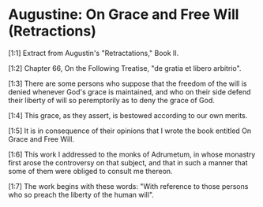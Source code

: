 # Augustine: On Grace and Free Will (Retractions)

[1:1] Extract from Augustin's "Retractations,"  Book II.

[1:2] Chapter 66,  On the Following Treatise,  "de gratia et libero arbitrio".

[1:3] There are some persons who suppose that the freedom of the will is denied whenever God's grace is maintained, and who on their side defend their liberty of will so peremptorily as to deny the grace of God.

[1:4] This grace, as they assert, is bestowed according to our own merits.

[1:5] It is in consequence of their opinions that I wrote the book entitled On Grace and Free Will.

[1:6] This work I addressed to the monks of Adrumetum,  in whose monastry first arose the controversy on that subject, and that in such a manner that some of them were obliged to consult me thereon.

[1:7] The work begins with these words: "With reference to those persons who so preach the liberty of the human will".

